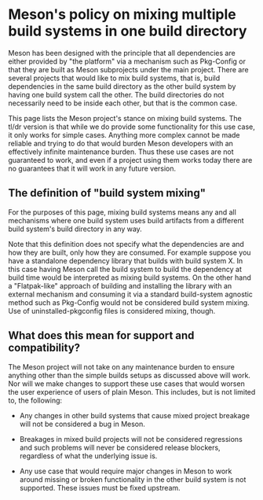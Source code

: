 # Meson's policy on mixing multiple build systems in one build directory

Meson has been designed with the principle that all dependencies are
either provided by "the platform" via a mechanism such as Pkg-Config
or that they are built as Meson subprojects under the main project.
There are several projects that would like to mix build systems, that
is, build dependencies in the same build directory as the other build
system by having one build system call the other. The build
directories do not necessarily need to be inside each other, but that
is the common case.

This page lists the Meson project's stance on mixing build systems.
The tl/dr version is that while we do provide some functionality for
this use case, it only works for simple cases. Anything more complex
cannot be made reliable and trying to do that would burden Meson
developers with an effectively infinite maintenance burden. Thus these
use cases are not guaranteed to work, and even if a project using them
works today there are no guarantees that it will work in any future
version.

## The definition of "build system mixing"

For the purposes of this page, mixing build systems means any and all
mechanisms where one build system uses build artifacts from a
different build system's build directory in any way.

Note that this definition does not specify what the dependencies are
and how they are built, only how they are consumed. For example
suppose you have a standalone dependency library that builds with
build system X. In this case having Meson call the build system to
build the dependency at build time would be interpreted as mixing
build systems. On the other hand a "Flatpak-like" approach of building
and installing the library with an external mechanism and consuming it
via a standard build-system agnostic method such as Pkg-Config would
not be considered build system mixing. Use of uninstalled-pkgconfig
files is considered mixing, though.

## What does this mean for support and compatibility?

The Meson project will not take on any maintenance burden to ensure
anything other than the simple builds setups as discussed above will
work. Nor will we make changes to support these use cases that would
worsen the user experience of users of plain Meson. This includes, but
is not limited to, the following:

- Any changes in other build systems that cause mixed project breakage
  will not be considered a bug in Meson.

- Breakages in mixed build projects will not be considered regressions
  and such problems will never be considered release blockers,
  regardless of what the underlying issue is.

- Any use case that would require major changes in Meson to work
  around missing or broken functionality in the other build system is
  not supported. These issues must be fixed upstream.
